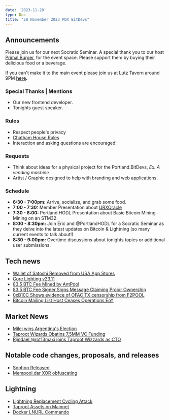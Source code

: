 ```yaml
---
date: '2023-11-28'
type: Doc
title: "28 November 2023 PDX BitDevs"
---
```


## Announcements

Please join us for our next Socratic Seminar. A special thank you to our host <a href="https://dicksprimalburger.com/" data-no-summary>Primal Burger</a>, for the event space. Please support them by buying their delicious food or a beverage.

If you can't make it to the main event please join us at Lutz Tavern around 9PM **<a href="https://www.lutztavern.com/" data-no-summary>here</a>.**

### Special Thanks | Mentions
- Our new frontend developer.
- Tonights guest speaker.

### Rules
- Respect people's privacy
- [Chatham House Rules](https://www.chathamhouse.org/about-us/chatham-house-rule)
- Interaction and asking questions are encouraged!

### Requests
- Think about ideas for a physical project for the Portland.BitDevs, *Ex. A vending machine*
- Artist / Graphic designed to help with branding and web applications.

### Schedule
- **6:30 - 7:00pm:** Arrive, socialize, and grab some food.
- **7:00 - 7:30:** Member Presentation about [URXOracle](https://utxo.live/oracle)
- **7:30 - 8:00:** Portland.HODL Presentation about Basic Bitcoin Mining - Mining on an STM32
- **8:00 - 8:30pm:** Join Eric and @PortlandHODL for a Socratic Seminar as they delve into the latest updates on Bitcoin & Lightning (so many current events to talk about!)
- **8:30 - 9:00pm:** Overtime discussions about tonights topics or additional user submissions.

## Tech news
- [Wallet of Satoshi Removed from USA App Stores](https://twitter.com/ZeusLN/status/1727810997656674355)
- [Core Lighting v23.11](https://github.com/ElementsProject/lightning/releases/tag/v23.11)
- [83.5 BTC Fee Mined by AntPool](https://twitter.com/mononautical/status/1727658038994325596)
- [83.5 BTC Fee Signer Signs Message Claiming Proior Ownership](https://twitter.com/mononautical/status/1728946778798793126)
- [0xB10C Shows evidence of OFAC TX censorship from F2POOL](https://techcrunch.com/2023/11/16/taproot-wizards-bitcoin-ordinals/?guccounter=1)
- [Bitcoin Mailing List Host Ceases Operations EoY](https://lists.linuxfoundation.org/pipermail/bitcoin-dev/2023-November/022134.html)

## Market News
- [Milei wins Argentina's Election](https://twitter.com/unusual_whales/status/1726378361423863891)
- [Taproot Wizards Obatins 7.5MM VC Funding](https://techcrunch.com/2023/11/16/taproot-wizards-bitcoin-ordinals/?guccounter=1)
- [Rijndael @rot13maxi joins Taproot Wizzards as CTO](https://twitter.com/rot13maxi/status/1727357665918243279)

## Notable code changes, proposals, and releases
- [Sophon Released](https://github.com/ordinals/ord/compare/master...rot13maxi:ord:sophon/brc20)
- [Mempool.dar XOR obfuscating](https://github.com/bitcoin/bitcoin/pull/28207)

## Lightning
- [Lightning Replacement Cycling Attack](https://twitter.com/mononautical/status/1715736832950825224)
- [Taproot Assets on Mainnet](https://lightning.engineering/posts/2023-10-18-taproot-assets-v0.3/)
- [Docker LNURL Commando](https://github.com/russeree/docker-lnurl-commando)
